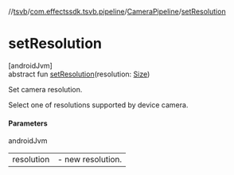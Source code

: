 //[tsvb](../../../index.md)/[com.effectssdk.tsvb.pipeline](../index.md)/[CameraPipeline](index.md)/[setResolution](set-resolution.md)

# setResolution

[androidJvm]\
abstract fun [setResolution](set-resolution.md)(resolution: [Size](https://developer.android.com/reference/kotlin/android/util/Size.html))

Set camera resolution.

Select one of resolutions supported by device camera.

#### Parameters

androidJvm

| | |
|---|---|
| resolution | -     new resolution. |
